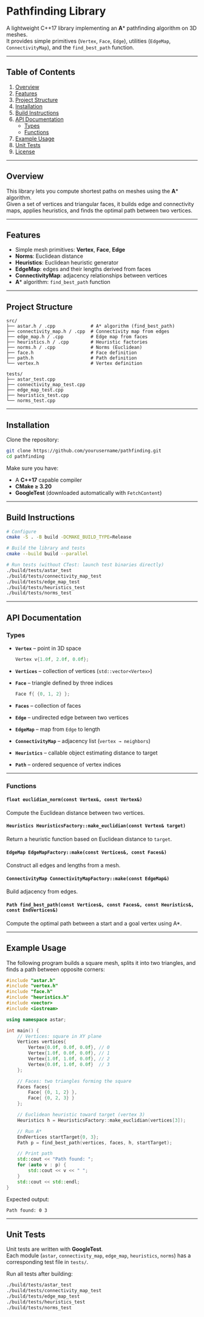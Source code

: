 # Pathfinding Library

A lightweight C++17 library implementing an **A*** pathfinding algorithm on 3D meshes.  
It provides simple primitives (`Vertex`, `Face`, `Edge`), utilities (`EdgeMap`, `ConnectivityMap`), and the `find_best_path` function.

---

## Table of Contents

1. [Overview](#overview)  
2. [Features](#features)  
3. [Project Structure](#project-structure)  
4. [Installation](#installation)  
5. [Build Instructions](#build-instructions)  
6. [API Documentation](#api-documentation)  
   - [Types](#types)  
   - [Functions](#functions)  
7. [Example Usage](#example-usage)  
8. [Unit Tests](#unit-tests)  
9. [License](#license)  

---

## Overview

This library lets you compute shortest paths on meshes using the **A*** algorithm.  
Given a set of vertices and triangular faces, it builds edge and connectivity maps, applies heuristics, and finds the optimal path between two vertices.

---

## Features

- Simple mesh primitives: **Vertex**, **Face**, **Edge**  
- **Norms**: Euclidean distance  
- **Heuristics**: Euclidean heuristic generator  
- **EdgeMap**: edges and their lengths derived from faces  
- **ConnectivityMap**: adjacency relationships between vertices  
- **A*** algorithm: `find_best_path` function  

---

## Project Structure

```
src/
├── astar.h / .cpp             # A* algorithm (find_best_path)
├── connectivity_map.h / .cpp  # Connectivity map from edges
├── edge_map.h / .cpp          # Edge map from faces
├── heuristics.h / .cpp        # Heuristic factories
├── norms.h / .cpp             # Norms (Euclidean)
├── face.h                     # Face definition
├── path.h                     # Path definition
└── vertex.h                   # Vertex definition

tests/
├── astar_test.cpp
├── connectivity_map_test.cpp
├── edge_map_test.cpp
├── heuristics_test.cpp
└── norms_test.cpp
```

---

## Installation

Clone the repository:

```bash
git clone https://github.com/yourusername/pathfinding.git
cd pathfinding
```

Make sure you have:  
- A **C++17** capable compiler  
- **CMake ≥ 3.20**  
- **GoogleTest** (downloaded automatically with `FetchContent`)  

---

## Build Instructions

```bash
# Configure
cmake -S . -B build -DCMAKE_BUILD_TYPE=Release

# Build the library and tests
cmake --build build --parallel

# Run tests (without CTest: launch test binaries directly)
./build/tests/astar_test
./build/tests/connectivity_map_test
./build/tests/edge_map_test
./build/tests/heuristics_test
./build/tests/norms_test
```

---

## API Documentation

### Types

- **`Vertex`** – point in 3D space  
  ```cpp
  Vertex v{1.0f, 2.0f, 0.0f};
  ```

- **`Vertices`** – collection of vertices (`std::vector<Vertex>`)

- **`Face`** – triangle defined by three indices  
  ```cpp
  Face f{ {0, 1, 2} };
  ```

- **`Faces`** – collection of faces

- **`Edge`** – undirected edge between two vertices

- **`EdgeMap`** – map from `Edge` to length

- **`ConnectivityMap`** – adjacency list (`vertex → neighbors`)

- **`Heuristics`** – callable object estimating distance to target

- **`Path`** – ordered sequence of vertex indices

---

### Functions

#### `float euclidian_norm(const Vertex&, const Vertex&)`
Compute the Euclidean distance between two vertices.

#### `Heuristics HeuristicsFactory::make_euclidian(const Vertex& target)`
Return a heuristic function based on Euclidean distance to `target`.

#### `EdgeMap EdgeMapFactory::make(const Vertices&, const Faces&)`
Construct all edges and lengths from a mesh.

#### `ConnectivityMap ConnectivityMapFactory::make(const EdgeMap&)`
Build adjacency from edges.

#### `Path find_best_path(const Vertices&, const Faces&, const Heuristics&, const EndVertices&)`
Compute the optimal path between a start and a goal vertex using A*.

---

## Example Usage

The following program builds a square mesh, splits it into two triangles, and finds a path between opposite corners:

```cpp
#include "astar.h"
#include "vertex.h"
#include "face.h"
#include "heuristics.h"
#include <vector>
#include <iostream>

using namespace astar;

int main() {
    // Vertices: square in XY plane
    Vertices vertices{
        Vertex{0.0f, 0.0f, 0.0f}, // 0
        Vertex{1.0f, 0.0f, 0.0f}, // 1
        Vertex{1.0f, 1.0f, 0.0f}, // 2
        Vertex{0.0f, 1.0f, 0.0f}  // 3
    };

    // Faces: two triangles forming the square
    Faces faces{
        Face{ {0, 1, 2} },
        Face{ {0, 2, 3} }
    };

    // Euclidean heuristic toward target (vertex 3)
    Heuristics h = HeuristicsFactory::make_euclidian(vertices[3]);

    // Run A*
    EndVertices startTarget{0, 3};
    Path p = find_best_path(vertices, faces, h, startTarget);

    // Print path
    std::cout << "Path found: ";
    for (auto v : p) {
        std::cout << v << " ";
    }
    std::cout << std::endl;
}
```

Expected output:

```
Path found: 0 3
```

---

## Unit Tests

Unit tests are written with **GoogleTest**.  
Each module (`astar`, `connectivity_map`, `edge_map`, `heuristics`, `norms`) has a corresponding test file in `tests/`.

Run all tests after building:

```bash
./build/tests/astar_test
./build/tests/connectivity_map_test
./build/tests/edge_map_test
./build/tests/heuristics_test
./build/tests/norms_test
```
